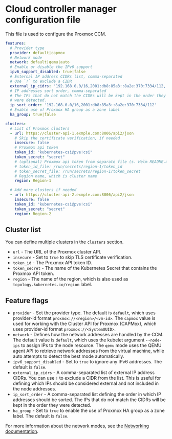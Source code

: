 # Cloud controller manager configuration file

This file is used to configure the Proxmox CCM.

```yaml
features:
  # Provider type
  provider: default|capmox
  # Network mode
  network: default|qemu|auto
  # Enable or disable the IPv6 support
  ipv6_support_disabled: true|false
  # External IP address CIDRs list, comma-separated
  # Use `!` to exclude a CIDR
  external_ip_cidrs: '192.168.0.0/16,2001:db8:85a3::8a2e:370:7334/112,!fd00:1234:5678::/64'
  # IP addresses sort order, comma-separated
  # The IPs that do not match the CIDRs will be kept in the order they
  # were detected.
  ip_sort_order: '192.168.0.0/16,2001:db8:85a3::8a2e:370:7334/112'
  # Enable use of Proxmox HA group as a zone label
  ha_group: true|false

clusters:
  # List of Proxmox clusters
  - url: https://cluster-api-1.exmple.com:8006/api2/json
    # Skip the certificate verification, if needed
    insecure: false
    # Proxmox api token
    token_id: "kubernetes-csi@pve!csi"
    token_secret: "secret"
    # (optional) Proxmox api token from separate file (s. Helm README.md)
    # token_id_file: /run/secrets/region-1/token_id
    # token_secret_file: /run/secrets/region-1/token_secret
    # Region name, which is cluster name
    region: Region-1

  # Add more clusters if needed
  - url: https://cluster-api-2.exmple.com:8006/api2/json
    insecure: false
    token_id: "kubernetes-csi@pve!csi"
    token_secret: "secret"
    region: Region-2
```

## Cluster list

You can define multiple clusters in the `clusters` section.

* `url` - The URL of the Proxmox cluster API.
* `insecure` - Set to `true` to skip TLS certificate verification.
* `token_id` - The Proxmox API token ID.
* `token_secret` - The name of the Kubernetes Secret that contains the Proxmox API token.
* `region` - The name of the region, which is also used as `topology.kubernetes.io/region` label.

## Feature flags

* `provider` - Set the provider type. The default is `default`, which uses provider-id format `proxmox://<region>/<vm-id>`. The `capmox` value is used for working with the Cluster API for Proxmox (CAPMox), which uses provider-id format `proxmox://<SystemUUID>`.
* `network` - Defines how the network addresses are handled by the CCM. The default value is `default`, which uses the kubelet argument `--node-ips` to assign IPs to the node resource. The `qemu` mode uses the QEMU agent API to retrieve network addresses from the virtual machine, while auto attempts to detect the best mode automatically.
* `ipv6_support_disabled` - Set to `true` to ignore any IPv6 addresses. The default is `false`.
* `external_ip_cidrs` - A comma-separated list of external IP address CIDRs. You can use `!` to exclude a CIDR from the list. This is useful for defining which IPs should be considered external and not included in the node addresses.
* `ip_sort_order` - A comma-separated list defining the order in which IP addresses should be sorted. The IPs that do not match the CIDRs will be kept in the order they were detected.
* `ha_group` - Set to `true` to enable the use of Proxmox HA group as a zone label. The default is `false`.

For more information about the network modes, see the [Networking documentation](networking.md).
